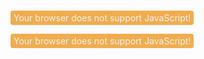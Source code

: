 ###
<space></space>

<noscript><div id="spacestatus" style="font-size:100%;"><span style="color:#f2f2f2; background-color:#f0ad4e; padding:3px 5px 3px 5px; border-radius:4px;display:inline-block;">Your browser does not support JavaScript!</span></div>
</noscript> 

<script type="text/javascript">
jQuery('<div id="spacestatus" style="font-size:100%;"></div><div style="font-size: 100%; margin-top: 0.5ex; margin-bottom: 2.5ex;" id="spacestatus_sm"></div>').insertBefore(jQuery('space').first());
jQuery.get('https://eigenbaukombinat.de/status/status.json?' + jQuery.now(), function(resp) {

if (resp['state']['open']) {
   jQuery('#spacestatus').html('<span style="color:#f2f2f2; background-color:#5cb85c; padding:3px 5px 3px 5px; border-radius:4px; display:inline-block;">Eigenbaukombinat is <span id="howlong"></span> open</span>');

jQuery.get('https://eigenbaukombinat.de/status/openuntil.json?' + jQuery.now(), function(resp) {
  if (resp['closetime'] != null) {
      jQuery('#howlong').html(' until '+ 
resp['closetime'] +' o\'clock ');
  }
 });
 } else {
    jQuery('#spacestatus').html('<span style="color:#f2f2f2; background-color:#f0ad4e; padding:3px 5px 3px 5px; border-radius:4px;display:inline-block;">Eigenbaukombinat is closed.</span>');
};
});
</script>

<termin>
 <noscript><div id="spacestatus" style="font-size:100%;">
  <span style="color:#f2f2f2; background-color:#f0ad4e; padding:3px 5px 3px 5px; border-radius:4px;display:inline-block;">Your browser does not support JavaScript!</span>
  </div>
 </noscript>
</termin>

<script type="text/javascript">
jQuery('<div id="termin" ></div>').insertBefore(jQuery('termin').first())
jQuery.get('https://eigenbaukombinat.de/api/kalender', function(resp) {
var json = '';
for(var i = 0; i < 3; i++){
  //url verlinken, wenn vorhanden
  if (resp[i].url) {
    summary = '<a href="'+resp[i].url+'">'+resp[i].summary+'</a>';
  } else {
    summary = resp[i].summary;
  }
  //enddate nur anzeigen, wenn != startdate
  if (resp[i].startdate != resp[i].enddate) {
    enddate = ' '+resp[i].enddate;
  } else {
    enddate = '';
  }
  json = json + '' + resp[i].startdate + ' ' + resp[i].starttime + ' - ' +  resp[i].enddate + ' ' + resp[i].endtime + ' ' +  summary + '</br>'

  };
  jQuery('#termin').html('<span padding:3px 5px 3px 5px; border-radius:4px; display:inline-block;"><span id="termin">' + json + '</span></span>');
});
</script>
